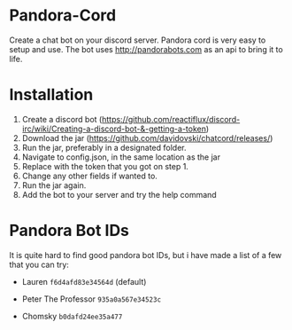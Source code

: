 # Pandora-Cord
Create a chat bot on your discord server. Pandora cord is very easy to setup and use. The bot uses http://pandorabots.com as an api to bring it to life. 

# Installation

1. Create a discord bot (https://github.com/reactiflux/discord-irc/wiki/Creating-a-discord-bot-&-getting-a-token)
2. Download the jar (https://github.com/davidovski/chatcord/releases/)
3. Run the jar, preferably in a designated folder.
4. Navigate to config.json, in the same location as the jar
5. Replace <enter your bots token> with the token that you got on step 1.
6. Change any other fields if wanted to.
7. Run the jar again.
8. Add the bot to your server and try the help command

# Pandora Bot IDs

It is quite hard to find good pandora bot IDs, but i have made a list of a few that you can try:

- Lauren  `f6d4afd83e34564d` (default)

- Peter The Professor  `935a0a567e34523c`

- Chomsky  `b0dafd24ee35a477`

